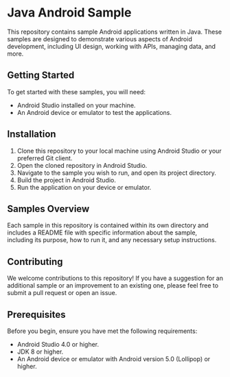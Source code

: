 # Java Android Sample

This repository contains sample Android applications written in Java. These samples are designed to demonstrate various aspects of Android development, including UI design, working with APIs, managing data, and more.

## Getting Started

To get started with these samples, you will need:

- Android Studio installed on your machine.
- An Android device or emulator to test the applications.

## Installation

1. Clone this repository to your local machine using Android Studio or your preferred Git client.
2. Open the cloned repository in Android Studio.
3. Navigate to the sample you wish to run, and open its project directory.
4. Build the project in Android Studio.
5. Run the application on your device or emulator.

## Samples Overview

Each sample in this repository is contained within its own directory and includes a README file with specific information about the sample, including its purpose, how to run it, and any necessary setup instructions.


## Contributing

We welcome contributions to this repository! If you have a suggestion for an additional sample or an improvement to an existing one, please feel free to submit a pull request or open an issue.

## Prerequisites

Before you begin, ensure you have met the following requirements:

- Android Studio 4.0 or higher.
- JDK 8 or higher.
- An Android device or emulator with Android version 5.0 (Lollipop) or higher.

